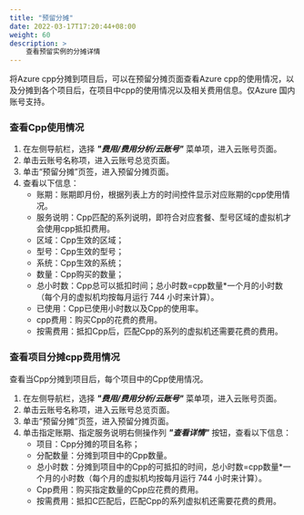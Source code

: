 ```yaml
---
title: "预留分摊"
date: 2022-03-17T17:20:44+08:00
weight: 60
description: >
    查看预留实例的分摊详情
---
```


将Azure cpp分摊到项目后，可以在预留分摊页面查看Azure cpp的使用情况，以及分摊到各个项目后，在项目中cpp的使用情况以及相关费用信息。仅Azure 国内账号支持。

### 查看Cpp使用情况

1. 在左侧导航栏，选择 **_"费用/费用分析/云账号"_** 菜单项，进入云账号页面。
2. 单击云账号名称项，进入云账号总览页面。
3. 单击“预留分摊”页签，进入预留分摊页面。
4. 查看以下信息：
    - 账期：账期即月份，根据列表上方的时间控件显示对应账期的cpp使用情况。
    - 服务说明：Cpp匹配的系列说明，即符合对应套餐、型号区域的虚拟机才会使用cpp抵扣费用。
    - 区域：Cpp生效的区域；
    - 型号：Cpp生效的型号；
    - 系统：Cpp生效的系统；
    - 数量：Cpp购买的数量；
    - 总小时数：Cpp总可以抵扣时间；总小时数=cpp数量*一个月的小时数（每个月的虚拟机均按每月运行 744 小时来计算）。
    - 已使用：Cpp已使用小时数以及Cpp的使用率。
    - cpp费用：购买Cpp的花费的费用。
    - 按需费用：抵扣Cpp后，匹配Cpp的系列的虚拟机还需要花费的费用。

### 查看项目分摊cpp费用情况

查看当Cpp分摊到项目后，每个项目中的Cpp使用情况。

1. 在左侧导航栏，选择 **_"费用/费用分析/云账号"_** 菜单项，进入云账号页面。
2. 单击云账号名称项，进入云账号总览页面。
3. 单击“预留分摊”页签，进入预留分摊页面。
4. 单击指定账期、指定服务说明右侧操作列 **_"查看详情"_** 按钮，查看以下信息：
    - 项目：Cpp分摊的项目名称；
    - 分配数量：分摊到项目中的Cpp数量。
    - 总小时数：分摊到项目中的Cpp的可抵扣的时间，总小时数=cpp数量*一个月的小时数（每个月的虚拟机均按每月运行 744 小时来计算）。
    - Cpp费用：购买指定数量的Cpp应花费的费用。
    - 按需费用：抵扣C匹配后，匹配Cpp的系列虚拟机还需要花费的费用。